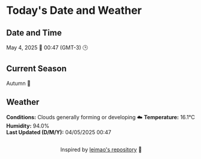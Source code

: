  # Today's Date and Weather
    
## Date and Time
May 4, 2025 📅
00:47 (GMT-3) 🕒

## Current Season
Autumn 🍂
## Weather 
**Conditions:** Clouds generally forming or developing ☁️
**Temperature:** 16.1°C  
**Humidity:** 94.0%  
**Last Updated (D/M/Y):** 04/05/2025 00:47
##
<div align="center">Inspired by <a href="https://github.com/leimao/What-Is-The-Date-Today">leimao's repository</a> 🌱</div>
